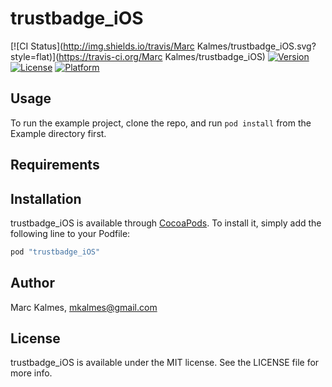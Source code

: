 # trustbadge_iOS

[![CI Status](http://img.shields.io/travis/Marc Kalmes/trustbadge_iOS.svg?style=flat)](https://travis-ci.org/Marc Kalmes/trustbadge_iOS)
[![Version](https://img.shields.io/cocoapods/v/trustbadge_iOS.svg?style=flat)](http://cocoapods.org/pods/trustbadge_iOS)
[![License](https://img.shields.io/cocoapods/l/trustbadge_iOS.svg?style=flat)](http://cocoapods.org/pods/trustbadge_iOS)
[![Platform](https://img.shields.io/cocoapods/p/trustbadge_iOS.svg?style=flat)](http://cocoapods.org/pods/trustbadge_iOS)

## Usage

To run the example project, clone the repo, and run `pod install` from the Example directory first.

## Requirements

## Installation

trustbadge_iOS is available through [CocoaPods](http://cocoapods.org). To install
it, simply add the following line to your Podfile:

```ruby
pod "trustbadge_iOS"
```

## Author

Marc Kalmes, mkalmes@gmail.com

## License

trustbadge_iOS is available under the MIT license. See the LICENSE file for more info.
